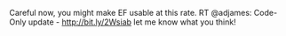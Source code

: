 <!--
id: 211613888
link: http://kevinisom.info/post/211613888/careful-now-you-might-make-ef-usable-at-this
slug: careful-now-you-might-make-ef-usable-at-this
date: Tue Oct 13 2009 16:03:50 GMT+1300 (NZDT)
raw: {"blog_name":"kevinisom","id":211613888,"post_url":"http://kevinisom.info/post/211613888/careful-now-you-might-make-ef-usable-at-this","slug":"careful-now-you-might-make-ef-usable-at-this","type":"text","date":"2009-10-13 03:03:50 GMT","timestamp":1255403030,"state":"published","format":"html","reblog_key":"uPi4jQS4","tags":[],"short_url":"http://tmblr.co/Zw68YyCdFZ0","highlighted":[],"feed_item":"http://twitter.com/kev_nz/statuses/4824888397","from_feed_id":"650289","note_count":0,"title":null,"body":"<p>Careful now, you might make EF usable at this rate. RT @adjames: Code-Only update - <a href=\"http://bit.ly/2Wsiab\" target=\"_blank\">http://bit.ly/2Wsiab</a> let me know what you think!</p>"}
publish: 2009-10-013
tags: 
title: null
-->


Careful now, you might make EF usable at this rate. RT @adjames:
Code-Only update - <http://bit.ly/2Wsiab> let me know what you think!


